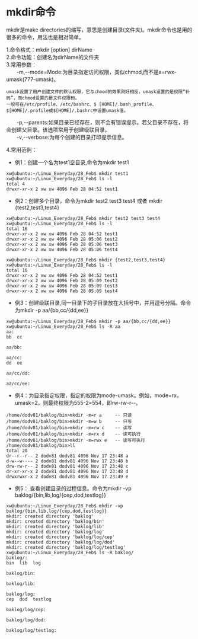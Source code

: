 # mkdir命令   

mkdir是make directories的缩写，意思是创建目录(文件夹)。mkdir命令也是用的很多的命令，用法也是相对简单。    

1.命令格式：mkdir [option] dirName   
2.命令功能：创建名为dirName的文件夹   
3.常用参数：   
　　-m,--mode=Mode:为目录指定访问权限，类似chmod,而不是a=rwx-umask(777-umask)。   
```
umask设置了用户创建文件的默认权限，它与chmod的效果刚好相反，umask设置的是权限“补码”，而chmod设置的是文件权限码。    
一般可在/etc/profile、/etc/bashrc、$ [HOME]/.bash_profile、$[HOME]/.profile或$[HOME]/.bashrc中设置umask值。
```
　　-p,--parents:如果目录已经存在，则不会有错误提示。若父目录不存在，将会创建父目录。该选项常用于创建级联目录。    
　　-v,--verbose:为每个创建的目录打印提示信息。   
  
4.常用范例：   
* 例1：创建一个名为test1空目录,命令为mkdir test1     
```
xw@ubuntu:~/Linux_Everyday/28_Feb$ mkdir test1
xw@ubuntu:~/Linux_Everyday/28_Feb$ ls -l
total 4
drwxr-xr-x 2 xw xw 4096 Feb 28 04:52 test1
```
* 例2：创建多个目录，命令为mkdir test2 test3 test4 或者 mkdir {test2,test3,test4}
```
xw@ubuntu:~/Linux_Everyday/28_Feb$ mkdir test2 test3 test4
xw@ubuntu:~/Linux_Everyday/28_Feb$ ls -l
total 16
drwxr-xr-x 2 xw xw 4096 Feb 28 04:52 test1
drwxr-xr-x 2 xw xw 4096 Feb 28 05:06 test2
drwxr-xr-x 2 xw xw 4096 Feb 28 05:06 test3
drwxr-xr-x 2 xw xw 4096 Feb 28 05:06 test4
```
```
xw@ubuntu:~/Linux_Everyday/28_Feb$ mkdir {test2,test3,test4}
xw@ubuntu:~/Linux_Everyday/28_Feb$ ls -l
total 16
drwxr-xr-x 2 xw xw 4096 Feb 28 04:52 test1
drwxr-xr-x 2 xw xw 4096 Feb 28 05:09 test2
drwxr-xr-x 2 xw xw 4096 Feb 28 05:09 test3
drwxr-xr-x 2 xw xw 4096 Feb 28 05:09 test4
```
* 例3：创建级联目录,同一目录下的子目录放在大括号中，并用逗号分隔。命令为mkdir -p aa/{bb,cc/{dd,ee}}
```
xw@ubuntu:~/Linux_Everyday/28_Feb$ mkdir -p aa/{bb,cc/{dd,ee}}
xw@ubuntu:~/Linux_Everyday/28_Feb$ ls -R aa
aa:
bb  cc

aa/bb:

aa/cc:
dd  ee

aa/cc/dd:

aa/cc/ee:
```
* 例4：为目录指定权限，指定的权限为mode-umask。例如，mode=rx，umask=2，则最终权限为555-2=554，即rw-rw-r--。    
```
/home/dodv81/baklog/bin>mkdir -m=r a     -- 只读
/home/dodv81/baklog/bin>mkdir -m=w b     -- 只写
/home/dodv81/baklog/bin>mkdir -m=rw c    -- 读写
/home/dodv81/baklog/bin>mkdir -m=rx d    -- 读可执行
/home/dodv81/baklog/bin>mkdir -m=rwx e   -- 读写可执行
/home/dodv81/baklog/bin>ll
total 20
dr--r--r-- 2 dodv81 dodv81 4096 Nov 17 23:48 a
d-w--w---- 2 dodv81 dodv81 4096 Nov 17 23:48 b
drw-rw-r-- 2 dodv81 dodv81 4096 Nov 17 23:48 c
dr-xr-xr-x 2 dodv81 dodv81 4096 Nov 17 23:48 d
drwxrwxr-x 2 dodv81 dodv81 4096 Nov 17 23:49 e
```
* 例5： 查看创建目录的过程信息。命令为mkdir -vp baklog/{bin,lib,log/{cep,dod,testlog}}   
```
xw@ubuntu:~/Linux_Everyday/28_Feb$ mkdir -vp baklog/{bin,lib,log/{cep,dod,testlog}}
mkdir: created directory 'baklog'
mkdir: created directory 'baklog/bin'
mkdir: created directory 'baklog/lib'
mkdir: created directory 'baklog/log'
mkdir: created directory 'baklog/log/cep'
mkdir: created directory 'baklog/log/dod'
mkdir: created directory 'baklog/log/testlog'
xw@ubuntu:~/Linux_Everyday/28_Feb$ ls -R baklog/
baklog/:
bin  lib  log

baklog/bin:

baklog/lib:

baklog/log:
cep  dod  testlog

baklog/log/cep:

baklog/log/dod:

baklog/log/testlog:
```
